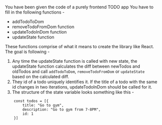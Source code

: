 You have been given the code of a purely frontend TODO app
You have to fill in the following functions - 
 - addTodoToDom
 - removeTodoFromDom function
 - updateTodoInDom function
 - updateState function

These functions comprise of what it means to create the library like React.
The goal is following - 
1. Any time the updateState function is called with new state, the updateState function calculates the diff between newTodos and oldTodos and call `addTodoToDom`, `removeTodoFromDom` or `updateState` based on the calculated diff.
2. They id of a todo uniquely identifies it. If the title of a todo with the same id changes in two iterations, updateTodoInDom should be called for it.
3. The structure of the state variable looks something like this - 
```jscode
    const todos = [{
        title: "Go to gym",
        description: "Go to gym from 7-8PM",
        id: 1
    }]
```
